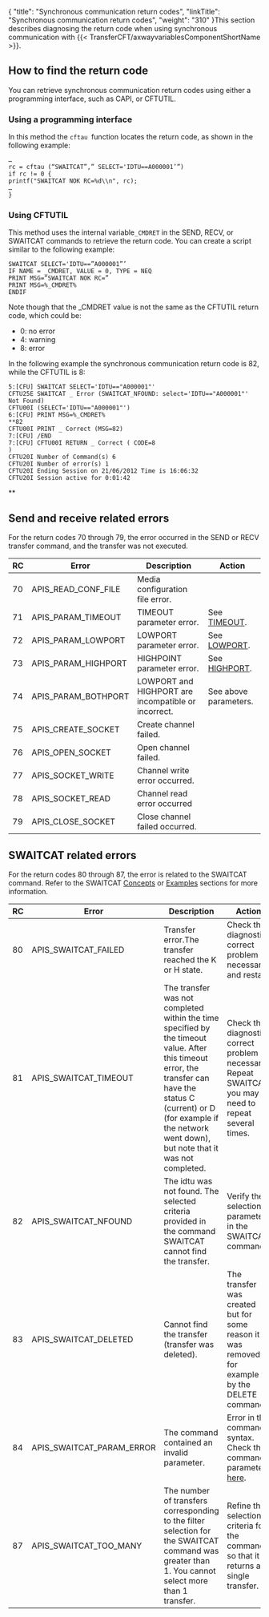 {
    "title": "Synchronous communication return codes",
    "linkTitle": "Synchronous communication return codes",
    "weight": "310"
}This section describes diagnosing the return code when using synchronous communication with {{< TransferCFT/axwayvariablesComponentShortName  >}}.

How to find the return code
---------------------------

You can retrieve synchronous communication return codes using either a programming interface, such as CAPI, or CFTUTIL.

### Using a programming interface

In this method the `cftau `function locates the return code, as shown in the following example:

```
…
rc = cftau (“SWAITCAT”,” SELECT='IDTU==A000001’”)
if rc != 0 {
printf("SWAITCAT NOK RC=%d\\n", rc);
…
}
```

### Using CFTUTIL

This method uses the internal variable`_CMDRET` in the SEND, RECV, or SWAITCAT commands to retrieve the return code. You can create a script similar to the following example:

```
SWAITCAT SELECT='IDTU==”A000001”’
IF NAME = _CMDRET, VALUE = 0, TYPE = NEQ
PRINT MSG=”SWAITCAT NOK RC=”
PRINT MSG=%_CMDRET%
ENDIF
```

Note though that the _CMDRET value is not the same as the CFTUTIL return code, which could be:

- 0: no error
- 4: warning
- 8: error

In the following example the synchronous communication return code is 82, while the CFTUTIL is 8:

```
5:[CFU] SWAITCAT SELECT='IDTU=="A000001"'
CFTU25E SWAITCAT _ Error (SWAITCAT_NFOUND: select='IDTU=="A000001"' Not Found)
CFTU00I (SELECT='IDTU=="A000001"')
6:[CFU] PRINT MSG=%_CMDRET%
**82
CFTU00I PRINT _ Correct (MSG=82)
7:[CFU] /END
7:[CFU] CFTU00I RETURN _ Correct ( CODE=8
)
CFTU20I Number of Command(s) 6
CFTU20I Number of error(s) 1
CFTU20I Ending Session on 21/06/2012 Time is 16:06:32
CFTU20I Session active for 0:01:42
```
**

Send and receive related errors
-------------------------------

For the return codes 70 through 79, the error occurred in the SEND or RECV transfer command, and the transfer was not executed.


| RC  | Error  | Description  | Action  |
| --- | --- | --- | --- |
| 70  | APIS_READ_CONF_FILE  | Media configuration file error.  |   |
| 71  | APIS_PARAM_TIMEOUT  | TIMEOUT parameter error.  | See [TIMEOUT](../../../c_intro_userinterfaces/command_summary/parameter_intro/timeout).  |
| 72  | APIS_PARAM_LOWPORT  | LOWPORT parameter error.  | See [LOWPORT](../../../c_intro_userinterfaces/command_summary/parameter_intro/lowport).  |
| 73  | APIS_PARAM_HIGHPORT  | HIGHPOINT parameter error.  | See [HIGHPORT](../../../c_intro_userinterfaces/command_summary/parameter_intro/highport).  |
| 74  | APIS_PARAM_BOTHPORT  | LOWPORT and HIGHPORT are incompatible or incorrect.  | See above parameters.  |
| 75  | APIS_CREATE_SOCKET  | Create channel failed.  |   |
| 76  | APIS_OPEN_SOCKET  | Open channel failed.  |   |
| 77  | APIS_SOCKET_WRITE  | Channel write error occurred.  |   |
| 78  | APIS_SOCKET_READ  | Channel read error occurred  |   |
| 79  | APIS_CLOSE_SOCKET  | Close channel failed occurred.  |   |


SWAITCAT related errors
-----------------------

For the return codes 80 through 87, the error is related to the SWAITCAT command. Refer to the SWAITCAT [Concepts](../../../c_intro_userinterfaces/about_cftutil/managing_transfer_states/swaitcat_concepts) or [Examples](../../../app_integration_intro/synch_comm_tcpip_intro/sync_transfer_request_tasks) sections for more information.


| RC  | Error  | Description  | Action  |
| --- | --- | --- | --- |
| 80  | APIS_SWAITCAT_FAILED  | Transfer error.The transfer reached the K or H state.  | Check the diagnostic, correct problem if necessary, and restart.  |
| 81  | APIS_SWAITCAT_TIMEOUT  | The transfer was not completed within the time specified by the timeout value. After this timeout error, the transfer can have the status C (current) or D (for example if the network went down), but note that it was not completed.  | Check the diagnostic, correct problem if necessary.<br/> Repeat SWAITCAT, you may need to repeat several times. |
| 82  | APIS_SWAITCAT_NFOUND  | The idtu was not found. The selected criteria provided in the command SWAITCAT cannot find the transfer.  | Verify the selection parameters in the SWAITCAT command.  |
| 83  | APIS_SWAITCAT_DELETED  | Cannot find the transfer (transfer was deleted).  | The transfer was created but for some reason it was removed, for example by the DELETE command.  |
| 84  | APIS_SWAITCAT_PARAM_ERROR  | The command contained an invalid parameter.  | Error in the command syntax.<br/> Check the command parameters [here](../../../app_integration_intro/synch_comm_tcpip_intro/sync_transfer_request_tasks). |
| 87  | APIS_SWAITCAT_TOO_MANY  | The number of transfers corresponding to the filter selection for the SWAITCAT command was greater than 1. You cannot select more than 1 transfer.  | Refine the selection criteria for the command so that it returns a single transfer.  |

